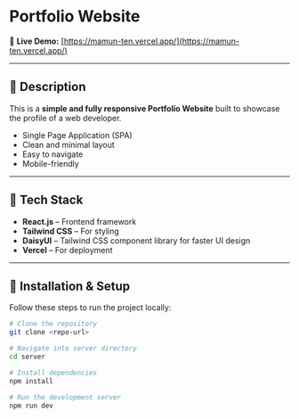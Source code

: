 # Portfolio Website

🔗 **Live Demo:** [https://mamun-ten.vercel.app/](https://mamun-ten.vercel.app/)

---

## 📌 Description
This is a **simple and fully responsive Portfolio Website** built to showcase the profile of a web developer.  
- Single Page Application (SPA)  
- Clean and minimal layout  
- Easy to navigate  
- Mobile-friendly  

---

## 🚀 Tech Stack
- **React.js** – Frontend framework  
- **Tailwind CSS** – For styling  
- **DaisyUI** – Tailwind CSS component library for faster UI design  
- **Vercel** – For deployment  

---

## 📂 Installation & Setup
Follow these steps to run the project locally:

```bash
# Clone the repository
git clone <repo-url>

# Navigate into server directory
cd server

# Install dependencies
npm install

# Run the development server
npm run dev
